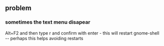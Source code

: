 ## problem

### sometimes the text menu disapear

Alt+F2 and then type r and confirm with enter - this will restart gnome-shell -- perhaps this helps avoiding restarts 
